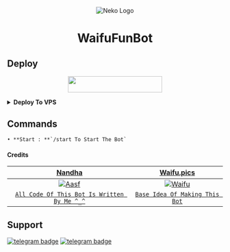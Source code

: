 <p align="center">
  <img src="https://telegra.ph//file/898a586d450ba69e9e108.jpg" alt="Neko Logo">
</p>
<h1 align="center">
  <b>WaifuFunBot</b>
</h1>

## Deploy
<p align="center"><a href="https://heroku.com/deploy?template=https://github.com/Ctzfamily/WaifuFunBot"> <img src="https://img.shields.io/badge/Deploy%20To%20Heroku-black?style=for-the-badge&logo=heroku" width="220" height="38.45"/></a></p>

<details><summary><b>Deploy To VPS</b></summary>
<p>
<pre>
git clone https://github.com/Ctzfamily/WaifuFunBot
cd WaifuFunBot
# Install Packages
pip3 install --upgrade -r requirements.txt
# Edit `config.py` with variables as given below then run bot
python3 -m Waifu
</pre>
</p>
</details>

## Commands
```
• **Start : **`/start To Start The Bot`
```

#### Credits

| <a href="https://github.com/Ctzfamily" target="_blank">**Nandha**</a> | <a href="https://github.com/Waifu-pics" target="_blank">**Waifu.pics**</a> | 
| :---: |:---:|
| [![Aasf](https://avatars.githubusercontent.com/u/89440790?v=4)](https://avatars.githubusercontent.com/u/71401053?s=200&v=4)    | [![Waifu](https://avatars.githubusercontent.com/u/71401053?s=200&v=4)](https://github.com/Waifu-pics) |
| <a href="https://github.com/Ctzfamily/WaifuFunBot/commits?author=Ctzfamily" target="_blank">`All Code Of This Bot Is Written By Me ^_^`</a> | <a href="https://github.com/Waifu-pics" target="_blank">`Base Idea Of Making This Bot`</a>

## Support
[![telegram badge](https://img.shields.io/badge/Telegram-Group-30302f?style=flat&logo=telegram)](https://telegram.dog/UnitedSupport)
[![telegram badge](https://img.shields.io/badge/Telegram-Channel-30302f?style=flat&logo=telegram)](https://telegram.dog/Pegasus_Network) 
